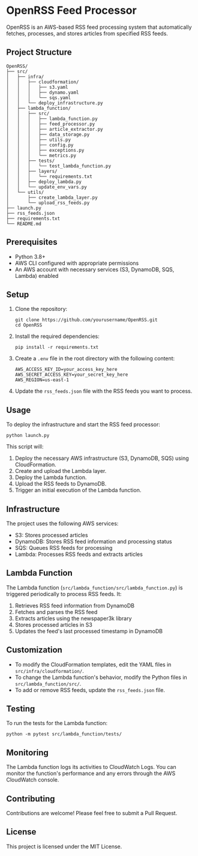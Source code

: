 # OpenRSS Feed Processor

OpenRSS is an AWS-based RSS feed processing system that automatically fetches, processes, and stores articles from specified RSS feeds.

## Project Structure

```
OpenRSS/
├── src/
│   ├── infra/
│   │   ├── cloudformation/
│   │   │   ├── s3.yaml
│   │   │   ├── dynamo.yaml
│   │   │   └── sqs.yaml
│   │   └── deploy_infrastructure.py
│   ├── lambda_function/
│   │   ├── src/
│   │   │   ├── lambda_function.py
│   │   │   ├── feed_processor.py
│   │   │   ├── article_extractor.py
│   │   │   ├── data_storage.py
│   │   │   ├── utils.py
│   │   │   ├── config.py
│   │   │   ├── exceptions.py
│   │   │   └── metrics.py
│   │   ├── tests/
│   │   │   └── test_lambda_function.py
│   │   ├── layers/
│   │   │   └── requirements.txt
│   │   ├── deploy_lambda.py
│   │   └── update_env_vars.py
│   └── utils/
│       ├── create_lambda_layer.py
│       └── upload_rss_feeds.py
├── launch.py
├── rss_feeds.json
├── requirements.txt
└── README.md
```

## Prerequisites

- Python 3.8+
- AWS CLI configured with appropriate permissions
- An AWS account with necessary services (S3, DynamoDB, SQS, Lambda) enabled

## Setup

1. Clone the repository:
   ```
   git clone https://github.com/yourusername/OpenRSS.git
   cd OpenRSS
   ```

2. Install the required dependencies:
   ```
   pip install -r requirements.txt
   ```

3. Create a `.env` file in the root directory with the following content:
   ```
   AWS_ACCESS_KEY_ID=your_access_key_here
   AWS_SECRET_ACCESS_KEY=your_secret_key_here
   AWS_REGION=us-east-1
   ```

4. Update the `rss_feeds.json` file with the RSS feeds you want to process.

## Usage

To deploy the infrastructure and start the RSS feed processor:

```
python launch.py
```

This script will:
1. Deploy the necessary AWS infrastructure (S3, DynamoDB, SQS) using CloudFormation.
2. Create and upload the Lambda layer.
3. Deploy the Lambda function.
4. Upload the RSS feeds to DynamoDB.
5. Trigger an initial execution of the Lambda function.

## Infrastructure

The project uses the following AWS services:

- S3: Stores processed articles
- DynamoDB: Stores RSS feed information and processing status
- SQS: Queues RSS feeds for processing
- Lambda: Processes RSS feeds and extracts articles

## Lambda Function

The Lambda function (`src/lambda_function/src/lambda_function.py`) is triggered periodically to process RSS feeds. It:

1. Retrieves RSS feed information from DynamoDB
2. Fetches and parses the RSS feed
3. Extracts articles using the newspaper3k library
4. Stores processed articles in S3
5. Updates the feed's last processed timestamp in DynamoDB

## Customization

- To modify the CloudFormation templates, edit the YAML files in `src/infra/cloudformation/`.
- To change the Lambda function's behavior, modify the Python files in `src/lambda_function/src/`.
- To add or remove RSS feeds, update the `rss_feeds.json` file.

## Testing

To run the tests for the Lambda function:

```
python -m pytest src/lambda_function/tests/
```

## Monitoring

The Lambda function logs its activities to CloudWatch Logs. You can monitor the function's performance and any errors through the AWS CloudWatch console.

## Contributing

Contributions are welcome! Please feel free to submit a Pull Request.

## License

This project is licensed under the MIT License.